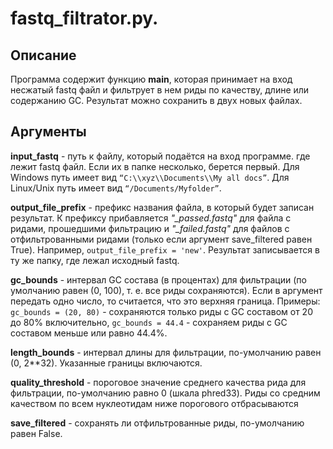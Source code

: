 # fastq_filtrator.py.

## Описание

Программа содержит функцию **main**, которая принимает на вход несжатый fastq файл и фильтрует в нем риды по качеству, длине или содержанию GC. Результат можно сохранить в двух новых файлах.

## Аргументы

**input_fastq** - путь к файлу, который подаётся на вход программе. где лежит fastq файл. Если их в папке несколько, берется первый. Для Windows путь имеет вид `“C:\\xyz\\Documents\\My all docs”`. Для Linux/Unix путь имеет вид `“/Documents/Myfolder”`.

**output_file_prefix** - префикс названия файла, в который будет записан результат. К префиксу прибавляется *"_passed.fastq"* для файла с ридами, прошедшими фильтрацию и *"_failed.fastq"* для файлов с отфильтрованными ридами (только если аргумент save_filtered равен True). Например, `output_file_prefix = 'new'`. Результат записывается в ту же папку, где лежал исходный fastq.

**gc_bounds** - интервал GC состава (в процентах) для фильтрации (по умолчанию равен (0, 100), т. е. все риды сохраняются). Если в аргумент передать одно число, то считается, что это верхняя граница. Примеры: `gc_bounds = (20, 80)` - сохраняются только риды с GC составом от 20 до 80% включительно, `gc_bounds = 44.4` - сохраняем риды с GC составом меньше или равно 44.4%.

**length_bounds** - интервал длины для фильтрации, по-умолчанию равен (0, 2\*\*32). Указанные границы включаются.

**quality_threshold** - пороговое значение среднего качества рида для фильтрации, по-умолчанию равно 0 (шкала phred33). Риды со средним качеством по всем нуклеотидам ниже порогового отбрасываются

**save_filtered** - сохранять ли отфильтрованные риды, по-умолчанию равен False.
